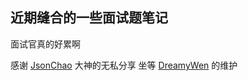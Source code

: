 ## 近期缝合的一些面试题笔记

面试官真的好累啊

感谢 [JsonChao](https://github.com/JsonChao) 大神的无私分享
坐等 [DreamyWen](https://github.com/DreamyWen) 的维护